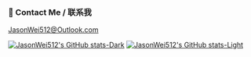 <!--
**JasonWei512/JasonWei512** is a ✨ _special_ ✨ repository because its `README.md` (this file) appears on your GitHub profile.

Here are some ideas to get you started:

- 🔭 I’m currently working on ...
- 🌱 I’m currently learning ...
- 👯 I’m looking to collaborate on ...
- 🤔 I’m looking for help with ...
- 💬 Ask me about ...
- 📫 How to reach me: ...
- 😄 Pronouns: ...
- ⚡ Fun fact: ...
-->

### 📨 Contact Me / 联系我

JasonWei512@Outlook.com

[![JasonWei512's GitHub stats-Dark](https://github-readme-stats.vercel.app/api?username=JasonWei512&show_icons=true&theme=github_dark#gh-dark-mode-only)](https://github.com/JasonWei512/JasonWei512#gh-dark-mode-only)
[![JasonWei512's GitHub stats-Light](https://github-readme-stats.vercel.app/api?username=JasonWei512&show_icons=true&theme=default#gh-light-mode-only)](https://github.com/JasonWei512/JasonWei512#gh-light-mode-only)
